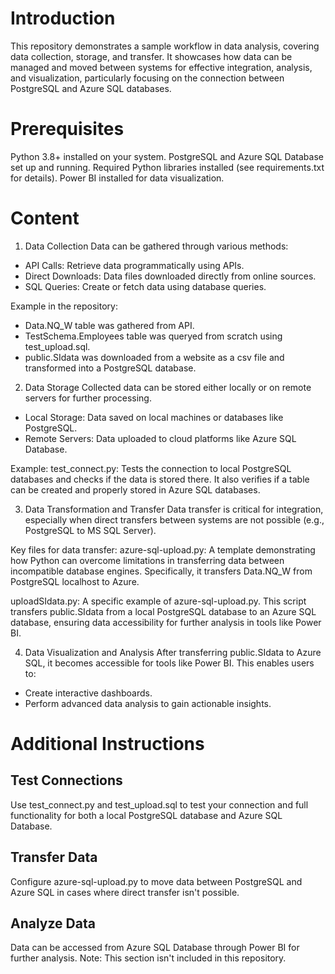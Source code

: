 # Introduction

This repository demonstrates a sample workflow in data analysis, covering data collection, storage, and transfer. It showcases how data can be managed and moved between systems for effective integration, analysis, and visualization, particularly focusing on the connection between PostgreSQL and Azure SQL databases.

# Prerequisites
Python 3.8+ installed on your system.
PostgreSQL and Azure SQL Database set up and running.
Required Python libraries installed (see requirements.txt for details).
Power BI installed for data visualization.

# Content
1. Data Collection
Data can be gathered through various methods:
- API Calls: Retrieve data programmatically using APIs.
- Direct Downloads: Data files downloaded directly from online sources.
- SQL Queries: Create or fetch data using database queries.

Example in the repository:
- Data.NQ_W table was gathered from API. 
- TestSchema.Employees table was queryed from scratch using test_upload.sql. 
- public.SIdata was downloaded from a website as a csv file and transformed into a PostgreSQL database.

2. Data Storage
Collected data can be stored either locally or on remote servers for further processing.
- Local Storage: Data saved on local machines or databases like PostgreSQL.
- Remote Servers: Data uploaded to cloud platforms like Azure SQL Database.

Example:
test_connect.py: Tests the connection to local PostgreSQL databases and checks if the data is stored there. It also verifies if a table can be created and properly stored in Azure SQL databases.

3. Data Transformation and Transfer
Data transfer is critical for integration, especially when direct transfers between systems are not possible (e.g., PostgreSQL to MS SQL Server).

Key files for data transfer:
azure-sql-upload.py: A template demonstrating how Python can overcome limitations in transferring data between incompatible database engines. Specifically, it transfers Data.NQ_W from PostgreSQL localhost to Azure.

uploadSIdata.py: A specific example of azure-sql-upload.py. This script transfers public.SIdata from a local PostgreSQL database to an Azure SQL database, ensuring data accessibility for further analysis in tools like Power BI.

4. Data Visualization and Analysis
After transferring public.SIdata to Azure SQL, it becomes accessible for tools like Power BI. This enables users to:
- Create interactive dashboards.
- Perform advanced data analysis to gain actionable insights.


# Additional Instructions

## Test Connections
Use test_connect.py and test_upload.sql to test your connection and full functionality for both a local PostgreSQL database and Azure SQL Database.

## Transfer Data
Configure azure-sql-upload.py to move data between PostgreSQL and Azure SQL in cases where direct transfer isn't possible.

## Analyze Data
Data can be accessed from Azure SQL Database through Power BI for further analysis. Note: This section isn't included in this repository.